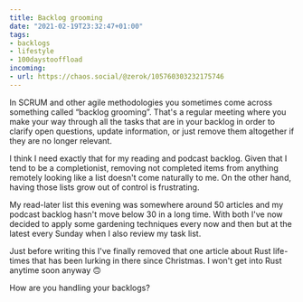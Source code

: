 ```yaml
---
title: Backlog grooming
date: "2021-02-19T23:32:47+01:00"
tags:
- backlogs
- lifestyle
- 100daystooffload
incoming:
- url: https://chaos.social/@zerok/105760303232175746
---
```


In SCRUM  and other agile methodologies you sometimes come across something called “backlog grooming”. That's a regular meeting where you make your way through all the tasks that are in your backlog in order to clarify open questions, update information, or just remove them altogether if they are no longer relevant.

I think I need exactly that for my reading and podcast backlog. Given that I tend to be a completionist, removing not completed items from anything remotely looking like a list doesn't come naturally to me. On the other hand, having those lists grow out of control is frustrating.

My read-later list this evening was somewhere around 50 articles and my podcast backlog hasn't move below 30 in a long time. With both I've now decided to apply some gardening techniques every now and then but at the latest every Sunday when I also review my task list.

Just before writing this I've finally removed that one article about Rust life-times that has been lurking in there since Christmas. I won't get into Rust anytime soon anyway 🙃

How are you handling your backlogs?
